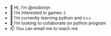 - 👋 Hi, I’m @mobinrjn
- 👀 I’m interested in games :)
- 🌱 I’m currently learning python and c++
- 💞️ I’m looking to collaborate on python program
- 📫 You can email me to reach me 

<!---
mobinrjn/mobinrjn is a ✨ special ✨ repository because its `README.md` (this file) appears on your GitHub profile.
You can click the Preview link to take a look at your changes.
--->
